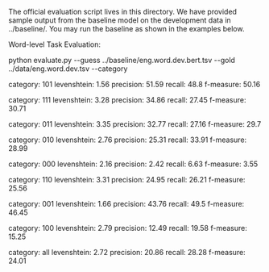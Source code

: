 The official evaluation script lives in this directory. We have provided sample output from the baseline model on the development data in ../baseline/. You may run the baseline as shown in the examples below.

Word-level Task Evaluation:

python evaluate.py --guess ../baseline/eng.word.dev.bert.tsv --gold ../data/eng.word.dev.tsv --category

category:       101
levenshtein:    1.56
precision:      51.59
recall: 48.8
f-measure:      50.16

category:       111
levenshtein:    3.28
precision:      34.86
recall: 27.45
f-measure:      30.71

category:       011
levenshtein:    3.35
precision:      32.77
recall: 27.16
f-measure:      29.7

category:       010
levenshtein:    2.76
precision:      25.31
recall: 33.91
f-measure:      28.99

category:       000
levenshtein:    2.16
precision:      2.42
recall: 6.63
f-measure:      3.55

category:       110
levenshtein:    3.31
precision:      24.95
recall: 26.21
f-measure:      25.56

category:       001
levenshtein:    1.66
precision:      43.76
recall: 49.5
f-measure:      46.45

category:       100
levenshtein:    2.79
precision:      12.49
recall: 19.58
f-measure:      15.25

category:       all
levenshtein:    2.72
precision:      20.86
recall: 28.28
f-measure:      24.01